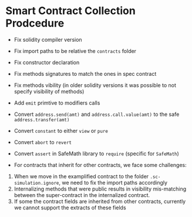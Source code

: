 # Smart Contract Collection Prodcedure


* Fix solidity compiler version 
* Fix import paths to be relative the ```contracts``` folder
* Fix constructor declaration 
* Fix methods signatures to match the ones in spec contract
* Fix methods vibility (in older solidity versions it was possible to not specify visibility of methods)
* Add ```emit``` primtive to modifiers calls
* Convert ```address.send(amt)``` and ```address.call.value(amt)``` to the safe ```address.transfer(amt)```
* Convert ```constant``` to  either ```view``` or ```pure``` 
* Convert ```abort``` to ```revert```
* Convert ```assert``` in SafeMath library to ```require``` (specific for ```SafeMath```)

* For contracts that inherit for other contracts, we face some challenges: 
1) When we move in the examplified contract to the folder ```.sc-simulation.ignore```, we need to fix the import paths accordingly
2) Internalizing methods that were public results in visibility mis-matching between the super-contract in the internalized contract. 
3) If some the contract fields are inherited from other contracts, currently we cannot support the extracts of these fields




